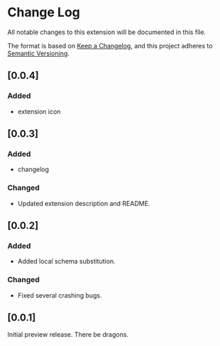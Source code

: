 # Change Log

All notable changes to this extension will be documented in this file.

The format is based on [Keep a Changelog](https://keepachangelog.com/en/1.0.0/),
and this project adheres to [Semantic Versioning](https://semver.org/spec/v2.0.0.html).

## [0.0.4]

### Added
- extension icon
## [0.0.3]

### Added
- changelog

### Changed
- Updated extension description and README.
## [0.0.2]

### Added
- Added local schema substitution.

### Changed
- Fixed several crashing bugs.

## [0.0.1]

Initial preview release. There be dragons.